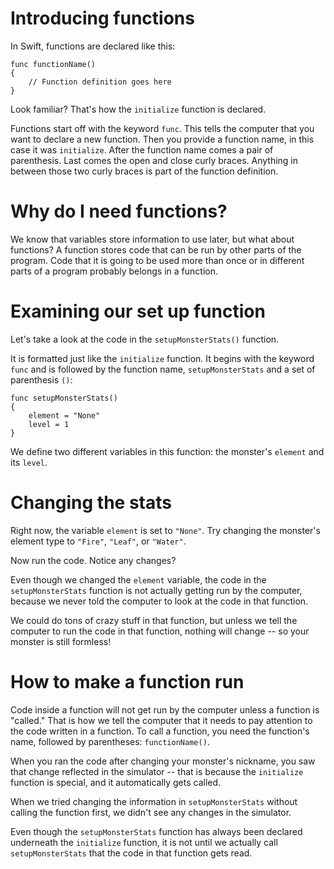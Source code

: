 Introducing functions
=====================
In Swift, functions are declared like this:

	func functionName()
	{
		// Function definition goes here
	}

Look familiar? That's how the ```initialize``` function is declared.

Functions start off with the keyword ```func```. This tells the computer that you want to declare a new function. Then you provide a function name, in this case it was ```initialize```. After the function name comes a pair of parenthesis. Last comes the open and close curly braces. Anything in between those two curly braces is part of the function definition.

Why do I need functions?
========================
We know that variables store information to use later, but what about functions? A function stores code that can be run by other parts of the program. Code that it is going to be used more than once or in different parts of a program probably belongs in a function. <!-- We set our ```element``` and ```level``` variables in a function because the game tries to call the ```addToBattle``` function when it starts to set up your monster. -->


Examining our set up function
=======================
Let's take a look at the code in the ```setupMonsterStats()``` function.

It is formatted just like the ```initialize``` function. It begins with the keyword ```func``` and is followed by the function name, ```setupMonsterStats``` and a set of parenthesis ```()```:

    func setupMonsterStats()
    {
        element = "None"
        level = 1
    }
We define two different variables in this function: the monster's ```element``` and its ```level```.

Changing the stats
=====================
Right now, the variable ```element``` is set to ```"None"```. Try changing the monster's element type to ```"Fire"```, ```"Leaf"```, or ```"Water"```. 

Now run the code. Notice any changes?

Even though we changed the ```element``` variable, the code in the ```setupMonsterStats``` function is not actually getting run by the computer, because we never told the computer to look at the code in that function. 

We could do tons of crazy stuff in that function, but unless we tell the computer to run the code in that function, nothing will change -- so your monster is still formless!


How to make a function run
===============

Code inside a function will not get run by the computer unless a function is "called." That is how we tell the computer that it needs to pay attention to the code written in a function. To call a function, you need the function's name, followed by parentheses: ```functionName()```.

When you ran the code after changing your monster's nickname, you saw that change reflected in the simulator -- that is because the ```initialize``` function is special, and it automatically gets called. 

When we tried changing the information in ```setupMonsterStats``` without calling the function first, we didn't see any changes in the simulator. 

Even though the ```setupMonsterStats``` function has always been declared underneath the ```initialize``` function, it is not until we actually call ```setupMonsterStats``` that the code in that function gets read.